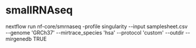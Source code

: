 # smallRNAseq

nextflow run nf-core/smrnaseq -profile singularity --input samplesheet.csv --genome 'GRCh37' --mirtrace_species 'hsa' --protocol 'custom' --outdir <OUTDIR> --mirgenedb TRUE 

